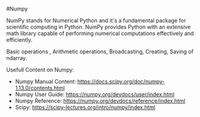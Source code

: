 #Numpy

NumPy stands for Numerical Python and it's a fundamental package for scientific computing in Python. NumPy provides Python with an extensive math library capable of performing numerical computations effectively and efficiently. 

Basic operations , Arithmetic operations, Broadcasting, Creating, Saving of ndarray. 

Usefull Content on Numpy:
- Numpy Manual Content: https://docs.scipy.org/doc/numpy-1.13.0/contents.html
- Numpy User Guide: https://numpy.org/devdocs/user/index.html
- Numpy Reference: https://numpy.org/devdocs/reference/index.html
- Scipy: https://scipy-lectures.org/intro/numpy/index.html
